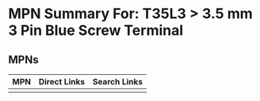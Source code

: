 



# MPN Summary For: T35L3 > 3.5 mm 3 Pin Blue Screw Terminal

## MPNs
  

|MPN|Direct Links|Search Links|
| :--- | :--- | :--- |
||||
